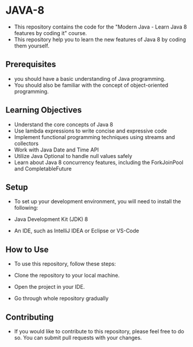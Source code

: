 # JAVA-8

- This repository contains the code for the "Modern Java - Learn Java 8 features by coding it" course. 
- This repository help you to learn the new features of Java 8 by coding them yourself.

## Prerequisites

- you should have a basic understanding of Java programming.
- You should also be familiar with the concept of object-oriented programming.

## Learning Objectives

- Understand the core concepts of Java 8
- Use lambda expressions to write concise and expressive code
- Implement functional programming techniques using streams and collectors
- Work with Java Date and Time API
- Utilize Java Optional to handle null values safely
- Learn about Java 8 concurrency features, including the ForkJoinPool and CompletableFuture

## Setup

- To set up your development environment, you will need to install the following:

- Java Development Kit (JDK) 8
- An IDE, such as IntelliJ IDEA or Eclipse or VS-Code

## How to Use

- To use this repository, follow these steps:

- Clone the repository to your local machine.
- Open the project in your IDE.
- Go through whole repository gradually

## Contributing

- If you would like to contribute to this repository, please feel free to do so. You can submit pull requests with your changes.


 
 
